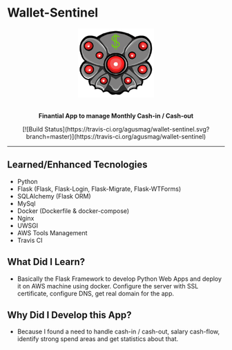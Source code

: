 # Wallet-Sentinel
<div align="center">
  <a href="https://mywalletsentinel.com"><img src="flaskapp/app/static/assets/wallet_sentinel_logo_v2.png" alt="Wallet Sentinel logo" height="160"></a>
  <br>
  <br>
  <p>
      <b>Finantial App to manage Monthly Cash-in / Cash-out</b>
  </p>
  <p>
      [![Build Status](https://travis-ci.org/agusmag/wallet-sentinel.svg?branch=master)](https://travis-ci.org/agusmag/wallet-sentinel)
  </p>
</div>

---

## Learned/Enhanced Tecnologies
* Python
* Flask (Flask, Flask-Login, Flask-Migrate, Flask-WTForms)
* SQLAlchemy (Flask ORM)
* MySql
* Docker (Dockerfile & docker-compose)
* Nginx
* UWSGI
* AWS Tools Management
* Travis CI

## What Did I Learn? 

* Basically the Flask Framework to develop Python Web Apps and deploy it on AWS machine using docker. Configure the server with SSL certificate, configure DNS, get real domain for the app. 

## Why Did I Develop this App?
* Because I found a need to handle cash-in / cash-out, salary cash-flow, identify strong spend areas and get statistics about that.

